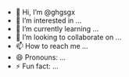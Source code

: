 - 👋 Hi, I’m @ghgsgx
- 👀 I’m interested in ...
- 🌱 I’m currently learning ...
- 💞️ I’m looking to collaborate on ...
- 📫 How to reach me ...
- 😄 Pronouns: ...
- ⚡ Fun fact: ...

<!---
ghgsgx/ghgsgx is a ✨ special ✨ repository because its `README.md` (this file) appears on your GitHub profile.
You can click the Preview link to take a look at your changes.
--->
